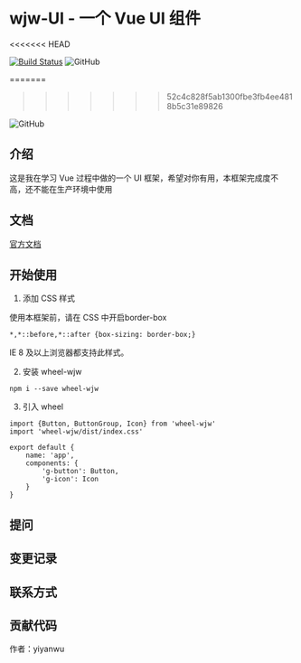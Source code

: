 # wjw-UI - 一个  Vue UI 组件
<<<<<<< HEAD

[![Build Status](https://travis-ci.org/yiyanwu/wheel-wjw.svg?branch=master)](https://travis-ci.org/yiyanwu/wheel-wjw)  ![GitHub](https://img.shields.io/github/license/yiyanwu/wheel-wjw.svg)

=======
>>>>>>> 52c4c828f5ab1300fbe3fb4ee4818b5c31e89826


![GitHub](https://img.shields.io/github/license/yiyanwu/wheel-wjw.svg)

## 介绍

这是我在学习 Vue 过程中做的一个 UI 框架，希望对你有用，本框架完成度不高，还不能在生产环境中使用

## 文档

[官方文档](https://yiyanwu.github.io/wheel-wjw/)

## 开始使用

1. 添加 CSS 样式

使用本框架前，请在 CSS 中开启border-box
```
*,*::before,*::after {box-sizing: border-box;}
```
IE 8 及以上浏览器都支持此样式。

2. 安装 wheel-wjw
  ```
  npm i --save wheel-wjw
  ```
3. 引入 wheel
  ```
  import {Button, ButtonGroup, Icon} from 'wheel-wjw'
  import 'wheel-wjw/dist/index.css'

  export default {
      name: 'app',
      components: {
          'g-button': Button,
          'g-icon': Icon
      }
  }
  ```


## 提问

## 变更记录

## 联系方式



## 贡献代码

作者：yiyanwu 

